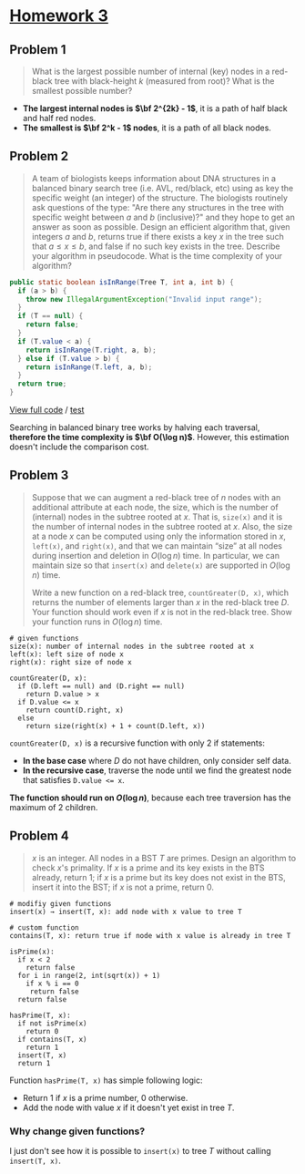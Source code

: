 <!-- hotfix: KaTeX -->
<!-- https://github.com/yzane/vscode-markdown-pdf/issues/21/ -->
<script type="text/javascript" src="http://cdn.mathjax.org/mathjax/latest/MathJax.js?config=TeX-AMS-MML_HTMLorMML"></script>
<script type="text/x-mathjax-config">MathJax.Hub.Config({ tex2jax: { inlineMath: [['$', '$']] }, messageStyle: 'none' });</script>

# [Homework 3](https://github.com/hendraanggrian/IIT-CS430/blob/assets/assignments/hw3.pdf)

## Problem 1

> What is the largest possible number of internal (key) nodes in a red-black
  tree with black-height $k$ (measured from root)? What is the smallest possible
  number?

- **The largest internal nodes is $\bf 2^{2k} - 1$**, it is a path of half black
  and half red nodes.
- **The smallest is $\bf 2^k - 1$ nodes**, it is a path of all black nodes.

## Problem 2

> A team of biologists keeps information about DNA structures in a balanced
  binary search tree (i.e. AVL, red/black, etc) using as key the specific weight
  (an integer) of the structure. The biologists routinely ask questions of the
  type: "Are there any structures in the tree with specific weight between $a$
  and $b$ (inclusive)?" and they hope to get an answer as soon as possible.
  Design an efficient algorithm that, given integers $a$ and $b$, returns true
  if there exists a key $x$ in the tree such that $a \le x \le b$, and false if
  no such key exists in the tree. Describe your algorithm in pseudocode. What is
  the time complexity of your algorithm?

```java
public static boolean isInRange(Tree T, int a, int b) {
  if (a > b) {
    throw new IllegalArgumentException("Invalid input range");
  }
  if (T == null) {
    return false;
  }
  if (T.value < a) {
    return isInRange(T.right, a, b);
  } else if (T.value > b) {
    return isInRange(T.left, a, b);
  }
  return true;
}
```

[View full code](https://github.com/hendraanggrian/IIT-CS430/blob/main/testbed/app/src/main/java/com/example/tree/DnaTrees.java)
/ [test](https://github.com/hendraanggrian/IIT-CS430/blob/main/testbed/app/src/test/java/com/example/tree/DnaTreesTest.java)

Searching in balanced binary tree works by halving each traversal, **therefore
the time complexity is $\bf O(\log n)$**. However, this estimation doesn't
include the comparison cost.

## Problem 3

> Suppose that we can augment a red-black tree of $n$ nodes with an additional
  attribute at each node, the size, which is the number of (internal) nodes in
  the subtree rooted at $x$. That is, `size(x)` and it is the number of internal
  nodes in the subtree rooted at $x$. Also, the size at a node $x$ can be
  computed using only the information stored in $x$, `left(x)`, and `right(x)`,
  and that we can maintain “size” at all nodes during insertion and deletion
  in $O(\log n)$ time. In particular, we can maintain size so that `insert(x)`
  and `delete(x)` are supported in $O(\log n)$ time.
>
> Write a new function on a
  red-black tree, `countGreater(D, x)`, which returns the number of elements
  larger than $x$ in the red-black tree $D$. Your function should work even
  if $x$ is not in the red-black tree. Show your function runs in $O(\log n)$
  time.

```
# given functions
size(x): number of internal nodes in the subtree rooted at x
left(x): left size of node x
right(x): right size of node x

countGreater(D, x):
  if (D.left == null) and (D.right == null)
    return D.value > x
  if D.value <= x
    return count(D.right, x)
  else
    return size(right(x) + 1 + count(D.left, x))
```

`countGreater(D, x)` is a recursive function with only 2 if statements:

- **In the base case** where $D$ do not have children, only consider self data.
- **In the recursive case**, traverse the node until we find the greatest node
  that satisfies `D.value <= x`.

**The function should run on $O(\log n)$**, because each tree traversion has
the maximum of 2 children.

## Problem 4

> $x$ is an integer. All nodes in a BST $T$ are primes. Design an algorithm to
  check $x$'s primality. If $x$ is a prime and its key exists in the BTS
  already, return $1$; if $x$ is a prime but its key does not exist in the BTS,
  insert it into the BST; if $x$ is not a prime, return $0$.

```
# modifiy given functions
insert(x) → insert(T, x): add node with x value to tree T

# custom function
contains(T, x): return true if node with x value is already in tree T

isPrime(x):
  if x < 2
    return false
  for i in range(2, int(sqrt(x)) + 1)
    if x % i == 0
     return false
  return false

hasPrime(T, x):
  if not isPrime(x)
    return 0
  if contains(T, x)
    return 1
  insert(T, x)
  return 1
```

Function `hasPrime(T, x)` has simple following logic:

- Return $1$ if $x$ is a prime number, $0$ otherwise.
- Add the node with value $x$ if it doesn't yet exist in tree $T$.

### Why change given functions?

I just don't see how it is possible to `insert(x)` to tree $T$ without
calling `insert(T, x)`.
